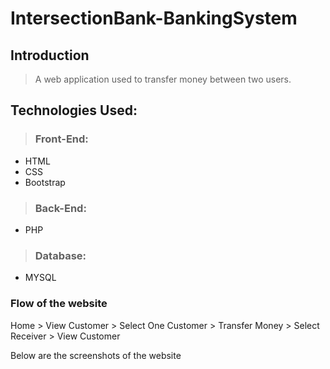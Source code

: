 # IntersectionBank-BankingSystem

## Introduction
>  
> A web application used to transfer money between two users.

## Technologies Used:
>  ### Front-End:
- HTML
- CSS
- Bootstrap
> ### Back-End:
-  PHP 
> ### Database:
-  MYSQL

### Flow of the website
Home > View Customer > Select One Customer > Transfer Money > Select Receiver > View Customer

Below are the screenshots of the website
